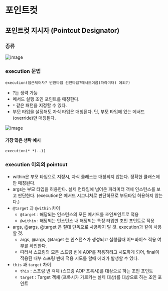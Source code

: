 # 포인트컷

## 포인트컷 지시자 (Pointcut Designator)

### 종류
![image](https://user-images.githubusercontent.com/48814463/209236029-14ebcb49-3d50-4ffe-8874-fcac74f79286.png)

### execution 문법
`execution(접근제어자? 반환타입 선언타입?메서드이름(파라미터) 예외?)`
 * ?는 생략 가능
 * 메서드 실행 조인 포인트를 매칭한다.
 * `*` 같은 패턴을 지정할 수 있다.
 * 부모 타입을 설정해도 자식 타입은 매칭된다. 단, 부모 타입에 있는 메서드 (override)만 매칭된다.

![image](https://user-images.githubusercontent.com/48814463/209296520-3f55c7fd-50ae-4ff8-930c-8e2b204d978b.png)


#### 가장 많은 생략 예시
`execution(* *(..))`

### execution 이외의 pointcut
 * within은 부모 타입으로 지정시, 자식 클래스는 매칭되지 않는다. 정확한 클래스에만 매칭된다.
 * args는 부모 타입을 허용한다. 실제 런타임에 넘어온 파라미터 객체 인스턴스를 보고 판단한다. (execution은 메서드 시그니처로 판단하므로 부모타입 허용하지 않는다.)
 * `@target` 과 `@within` 차이
    * `@target` : 해당되는 인스턴스의 모든 메서드를 조인포인트로 적용
    * `@within` : 해당되는 인스턴스 내 해당되는 특정 타입만 조인 포인트로 적용
 * args, @args, @target 은 절대 단독으로 사용하지 말 것. execution과 같이 사용할 것.
    * args, @args, @target 는 인스턴스가 생성되고 실행될때 어드바이스 적용 여부를 확인한다. 
    * 따라서 스프링의 모든 스프링 빈에 AOP를 적용하려고 시도하게 되어, final이 적용된 내부 스프링 빈에 적용 시도를 할때 에러가 발생할 수 있다.
 * `this` 과 `target` 차이
    * `this` : 스프링 빈 객체 (스프링 AOP 프록시)를 대상으로 하는 조인 포인트
    *  `target` : Target 객체 (프록시가 가르키는 실제 대상)를 대상으로 하는 조인 포인트
